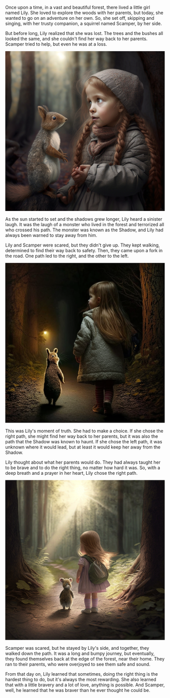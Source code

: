 Once upon a time, in a vast and beautiful forest, there lived a little girl named Lily. She loved to explore the woods with her parents, but today, she wanted to go on an adventure on her own. So, she set off, skipping and singing, with her trusty companion, a squirrel named Scamper, by her side.



But before long, Lily realized that she was lost. The trees and the bushes all looked the same, and she couldn't find her way back to her parents. Scamper tried to help, but even he was at a loss.

![little girl named lily get lost in the woods with her squirrel companion](images/tehOmega_little_girl_named_lily_get_lost_in_the_woods_with_her__af5b37a3-99e8-4dc0-bf65-bdfef96207a4.png)

As the sun started to set and the shadows grew longer, Lily heard a sinister laugh. It was the laugh of a monster who lived in the forest and terrorized all who crossed his path. The monster was known as the Shadow, and Lily had always been warned to stay away from him.

Lily and Scamper were scared, but they didn't give up. They kept walking, determined to find their way back to safety. Then, they came upon a fork in the road. One path led to the right, and the other to the left.

![little_girl_named_lily_get_lost_in_the_woods_with_her](images/tehOmega_little_girl_named_lily_get_lost_in_the_woods_with_her__631e36bc-9e49-492d-896b-1476ca665753.png)

This was Lily's moment of truth. She had to make a choice. If she chose the right path, she might find her way back to her parents, but it was also the path that the Shadow was known to haunt. If she chose the left path, it was unknown where it would lead, but at least it would keep her away from the Shadow.

Lily thought about what her parents would do. They had always taught her to be brave and to do the right thing, no matter how hard it was. So, with a deep breath and a prayer in her heart, Lily chose the right path.

![tehOmega_little_girl_named_lily_with_her_squirrel_companion_wal_ca3c1c06-0bee-499b-9c0e-6d0b5cd8326a.png](images/tehOmega_little_girl_named_lily_with_her_squirrel_companion_wal_ca3c1c06-0bee-499b-9c0e-6d0b5cd8326a.png)

Scamper was scared, but he stayed by Lily's side, and together, they walked down the path. It was a long and bumpy journey, but eventually, they found themselves back at the edge of the forest, near their home. They ran to their parents, who were overjoyed to see them safe and sound.

From that day on, Lily learned that sometimes, doing the right thing is the hardest thing to do, but it's always the most rewarding. She also learned that with a little bravery and a lot of love, anything is possible. And Scamper, well, he learned that he was braver than he ever thought he could be.




